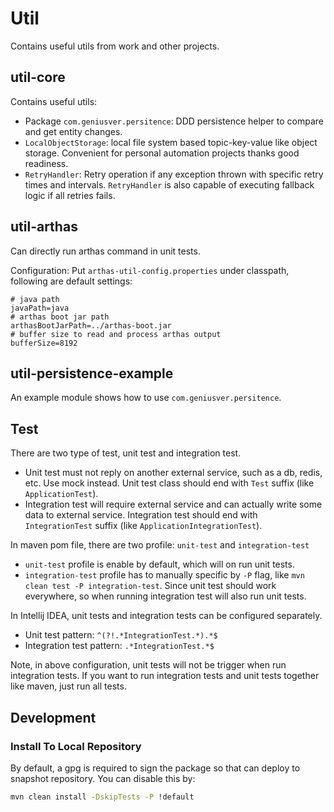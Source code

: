 # Util

Contains useful utils from work and other projects.

## util-core

Contains useful utils:

- Package `com.geniusver.persitence`: DDD persistence helper to compare and get entity changes.
- `LocalObjectStorage`: local file system based topic-key-value like object storage. Convenient for personal automation
  projects thanks good readiness.
- `RetryHandler`: Retry operation if any exception thrown with specific retry times and intervals. `RetryHandler` is
  also capable of executing fallback logic if all retries fails.

## util-arthas

Can directly run arthas command in unit tests.

Configuration:
Put `arthas-util-config.properties` under classpath, following are default settings:

```properties
# java path
javaPath=java
# arthas boot jar path
arthasBootJarPath=../arthas-boot.jar
# buffer size to read and process arthas output
bufferSize=8192
```

## util-persistence-example

An example module shows how to use `com.geniusver.persitence`.

## Test

There are two type of test, unit test and integration test.

- Unit test must not reply on another external service, such as a db, redis, etc. Use mock instead. Unit test class
  should end with `Test` suffix (like `ApplicationTest`).
- Integration test will require external service and can actually write some data to external service. Integration test
  should end with `IntegrationTest` suffix (like `ApplicationIntegrationTest`).

In maven pom file, there are two profile: `unit-test` and `integration-test`

- `unit-test` profile is enable by default, which will on run unit tests.
- `integration-test` profile has to manually specific by `-P` flag, like `mvn clean test -P integration-test`. Since
  unit test should work everywhere, so when running integration test will also run unit tests.

In Intellij IDEA, unit tests and integration tests can be configured separately.

- Unit test pattern: `^(?!.*IntegrationTest.*).*$`
- Integration test pattern: `.*IntegrationTest.*$`

Note, in above configuration, unit tests will not be trigger when run integration tests. If you want to run integration
tests and unit tests together like maven, just run all tests.

## Development

### Install To Local Repository

By default, a gpg is required to sign the package so that can deploy to snapshot repository. You can disable this by:

```bash
mvn clean install -DskipTests -P !default
```
